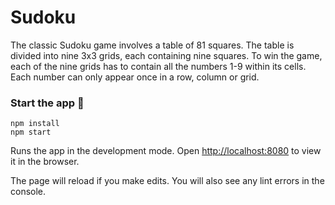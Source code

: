 # Sudoku

The classic Sudoku game involves a table of 81 squares. The table is divided into nine 3x3 grids, each containing nine squares.
To win the game, each of the nine grids has to contain all the numbers 1-9 within its cells. Each number can only appear once in a row, column or grid.

### Start the app 🚀

```
npm install
npm start
```

Runs the app in the development mode.
Open [http://localhost:8080](http://localhost:8080) to view it in the browser.

The page will reload if you make edits.
You will also see any lint errors in the console.
